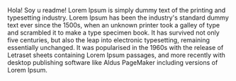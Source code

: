 Hola! Soy u readme!
Lorem Ipsum is simply dummy text of the printing and typesetting industry. Lorem Ipsum has been the
industry's standard dummy text ever since the 1500s, when an unknown printer took a galley of type 
and scrambled it to make a type specimen book. It has survived not only five centuries, but also the
leap into electronic typesetting, remaining essentially unchanged. It was popularised in the 1960s 
with the release of Letraset sheets containing Lorem Ipsum passages, and more recently with desktop
publishing software like Aldus PageMaker including versions of Lorem Ipsum.
